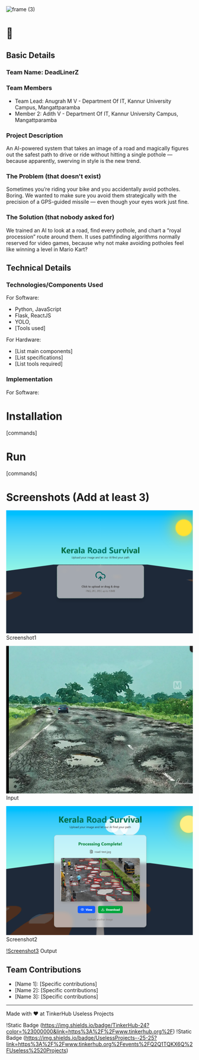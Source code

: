<img width="3188" height="1202" alt="frame (3)" src="https://github.com/user-attachments/assets/517ad8e9-ad22-457d-9538-a9e62d137cd7" />


#  🎯


## Basic Details
### Team Name: DeadLinerZ


### Team Members
- Team Lead: Anugrah M V - Department Of IT, Kannur University Campus, Mangattparamba
- Member 2: Adith V - Department Of IT, Kannur University Campus, Mangattparamba

### Project Description
An AI-powered system that takes an image of a road and magically figures out the safest path to drive or ride without hitting a single pothole — because apparently, swerving in style is the new trend.

### The Problem (that doesn't exist)
Sometimes you’re riding your bike and you accidentally avoid potholes. Boring. We wanted to make sure you avoid them strategically with the precision of a GPS-guided missile — even though your eyes work just fine.

### The Solution (that nobody asked for)
We trained an AI to look at a road, find every pothole, and chart a “royal procession” route around them. It uses pathfinding algorithms normally reserved for video games, because why not make avoiding potholes feel like winning a level in Mario Kart?

## Technical Details
### Technologies/Components Used
For Software:
- Python, JavaScript
- Flask, ReactJS
- YOLO, 
- [Tools used]

For Hardware:
- [List main components]
- [List specifications]
- [List tools required]

### Implementation
For Software:
# Installation
[commands] 

# Run
[commands]


# Screenshots (Add at least 3)
![Screenshot1](assets/Screenshot1.png)
Screenshot1

![Input](assets/Input.png)
Input

![Screenshot2](assets/Screenshot2.png)
Screenshot2

[!Screenshot3](assets/Screenshot3.png)
Output


## Team Contributions
- [Name 1]: [Specific contributions]
- [Name 2]: [Specific contributions]
- [Name 3]: [Specific contributions]

---
Made with ❤️ at TinkerHub Useless Projects 

!Static Badge (https://img.shields.io/badge/TinkerHub-24?color=%23000000&link=https%3A%2F%2Fwww.tinkerhub.org%2F)
!Static Badge (https://img.shields.io/badge/UselessProjects--25-25?link=https%3A%2F%2Fwww.tinkerhub.org%2Fevents%2FQ2Q1TQKX6Q%2FUseless%2520Projects)